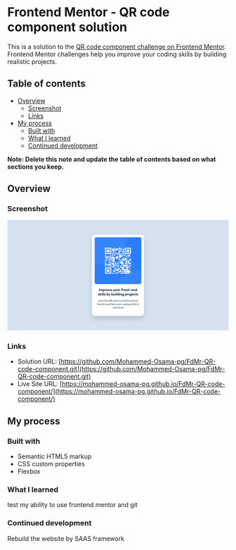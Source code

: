 # Frontend Mentor - QR code component solution

This is a solution to the [QR code component challenge on Frontend Mentor](https://www.frontendmentor.io/challenges/qr-code-component-iux_sIO_H). Frontend Mentor challenges help you improve your coding skills by building realistic projects.

## Table of contents

- [Overview](#overview)
  - [Screenshot](#screenshot)
  - [Links](#links)
- [My process](#my-process)
  - [Built with](#built-with)
  - [What I learned](#what-i-learned)
  - [Continued development](#continued-development)

**Note: Delete this note and update the table of contents based on what sections you keep.**

## Overview

### Screenshot

![./images/screenshot.png](./images/screenshot.png)

### Links

- Solution URL: [https://github.com/Mohammed-Osama-pg/FdMr-QR-code-component.git](https://github.com/Mohammed-Osama-pg/FdMr-QR-code-component.git)
- Live Site URL: [https://mohammed-osama-pg.github.io/FdMr-QR-code-component/](https://mohammed-osama-pg.github.io/FdMr-QR-code-component/)

## My process

### Built with

- Semantic HTML5 markup
- CSS custom properties
- Flexbox

### What I learned

test my ability to use frontend mentor and git

### Continued development

Rebuild the website by SAAS framework
